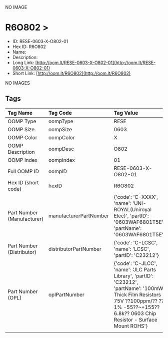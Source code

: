 


  
NO IMAGE  
# R6O802 > 

- ID: RESE-0603-X-O802-01
- Hex ID: R6O802
- Name: 
- Description: 
- Long Link: [http://oom.lt/RESE-0603-X-O802-01](http://oom.lt/RESE-0603-X-O802-01)
- Short Link: [http://oom.lt/R6O802](http://oom.lt/R6O802)
  
NO IMAGES  
## Tags
  

|Tag Name|Tag Code|Tag Value|
| :--- | :--- | :--- |
|OOMP Type|oompType|RESE|
|OOMP Size|oompSize|0603|
|OOMP Color|oompColor|X|
|OOMP Description|oompDesc|O802|
|OOMP Index|oompIndex|01|
|Full OOMP ID|oompID|RESE-0603-X-O802-01|
|Hex ID (short code)|hexID|R6O802|
|Part Number (Manufacturer)|manufacturerPartNumber|{'code': 'C-XXXX', 'name': 'UNI-ROYAL(Uniroyal Elec)', 'partID': '0603WAF6801T5E', 'partName': '0603WAF6801T5E'}|
|Part Number (Distributor)|distributorPartNumber|{'code': 'C-LCSC', 'name': 'LCSC', 'partID': 'C23212'}|
|Part Number (OPL)|oplPartNumber|{'code': 'C-JLCC', 'name': 'JLC Parts Library', 'partID': 'C23212', 'partName': '100mW Thick Film Resistors 75V ??100ppm/?? ??1% -55??~+155?? 6.8k?? 0603  Chip Resistor - Surface Mount ROHS'}|
||||
